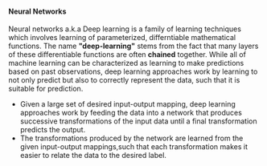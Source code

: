 #### Neural Networks
Neural networks a.k.a Deep learning is a family of learning techniques which involves learning of parameterized, differntiable mathematical functions. The name **"deep-learning"** stems from the fact that many layers of these differentiable functions are often **chained** together.
While all of machine learning can be characterized as learning to make predictions based on past observations, deep learning approaches work by learning to not only predict but also to correctly represent the data, such that it is suitable for prediction. 

- Given a large set of desired input-output mapping, deep learning approaches work by feeding the data into a network that produces successive transformations of the input data until a final transformation predicts the output. 
- The transformations produced by the network are learned from the given input-output mappings,such that each transformation makes it easier to relate the data to the desired label.
